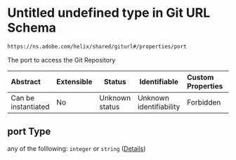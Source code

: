 # Untitled undefined type in Git URL Schema

```txt
https://ns.adobe.com/helix/shared/giturl#/properties/port
```

The port to access the Git Repository


| Abstract            | Extensible | Status         | Identifiable            | Custom Properties | Additional Properties | Access Restrictions | Defined In                                                        |
| :------------------ | ---------- | -------------- | ----------------------- | :---------------- | --------------------- | ------------------- | ----------------------------------------------------------------- |
| Can be instantiated | No         | Unknown status | Unknown identifiability | Forbidden         | Allowed               | none                | [giturl.schema.json\*](giturl.schema.json "open original schema") |

## port Type

any of the folllowing: `integer` or `string` ([Details](giturl-properties-port.md))
